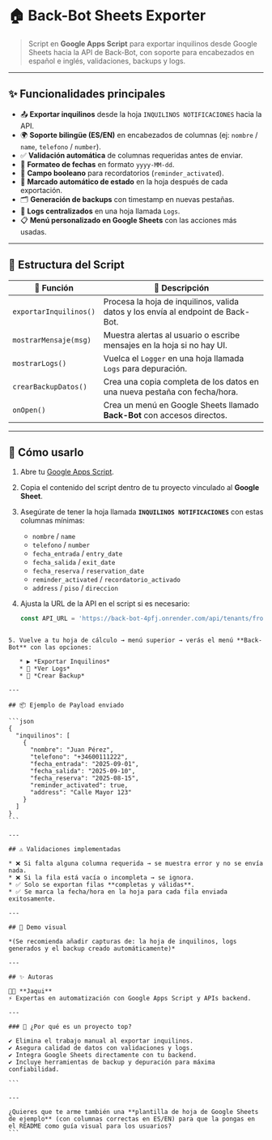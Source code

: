 
# 🏠 Back-Bot Sheets Exporter  

> Script en **Google Apps Script** para exportar inquilinos desde Google Sheets hacia la API de Back-Bot, con soporte para encabezados en español e inglés, validaciones, backups y logs.  

---

## ✨ Funcionalidades principales
- 📤 **Exportar inquilinos** desde la hoja `INQUILINOS NOTIFICACIONES` hacia la API.  
- 🌍 **Soporte bilingüe (ES/EN)** en encabezados de columnas (ej: `nombre` / `name`, `telefono` / `number`).  
- ✅ **Validación automática** de columnas requeridas antes de enviar.  
- 📅 **Formateo de fechas** en formato `yyyy-MM-dd`.  
- 🔔 **Campo booleano** para recordatorios (`reminder_activated`).  
- 📑 **Marcado automático de estado** en la hoja después de cada exportación.  
- 🗂️ **Generación de backups** con timestamp en nuevas pestañas.  
- 📝 **Logs centralizados** en una hoja llamada `Logs`.  
- 📋 **Menú personalizado en Google Sheets** con las acciones más usadas.  

---

## 📂 Estructura del Script

| 🚀 Función | 📖 Descripción |
|------------|----------------|
| `exportarInquilinos()` | Procesa la hoja de inquilinos, valida datos y los envía al endpoint de Back-Bot. |
| `mostrarMensaje(msg)` | Muestra alertas al usuario o escribe mensajes en la hoja si no hay UI. |
| `mostrarLogs()` | Vuelca el `Logger` en una hoja llamada `Logs` para depuración. |
| `crearBackupDatos()` | Crea una copia completa de los datos en una nueva pestaña con fecha/hora. |
| `onOpen()` | Crea un menú en Google Sheets llamado **Back-Bot** con accesos directos. |

---

## 🚀 Cómo usarlo

1. Abre tu [Google Apps Script](https://script.google.com/).  
2. Copia el contenido del script dentro de tu proyecto vinculado al **Google Sheet**.  
3. Asegúrate de tener la hoja llamada **`INQUILINOS NOTIFICACIONES`** con estas columnas mínimas:  

   - `nombre` / `name`  
   - `telefono` / `number`  
   - `fecha_entrada` / `entry_date`  
   - `fecha_salida` / `exit_date`  
   - `fecha_reserva` / `reservation_date`  
   - `reminder_activated` / `recordatorio_activado`  
   - `address` / `piso` / `direccion`  

4. Ajusta la URL de la API en el script si es necesario:  
   ```js
   const API_URL = 'https://back-bot-4pfj.onrender.com/api/tenants/from-sheet';
````

5. Vuelve a tu hoja de cálculo → menú superior → verás el menú **Back-Bot** con las opciones:

   * ▶️ *Exportar Inquilinos*
   * 📑 *Ver Logs*
   * 💾 *Crear Backup*

---

## 📦 Ejemplo de Payload enviado

```json
{
  "inquilinos": [
    {
      "nombre": "Juan Pérez",
      "telefono": "+34600111222",
      "fecha_entrada": "2025-09-01",
      "fecha_salida": "2025-09-10",
      "fecha_reserva": "2025-08-15",
      "reminder_activated": true,
      "address": "Calle Mayor 123"
    }
  ]
}
```

---

## ⚠️ Validaciones implementadas

* ❌ Si falta alguna columna requerida → se muestra error y no se envía nada.
* ❌ Si la fila está vacía o incompleta → se ignora.
* ✅ Solo se exportan filas **completas y válidas**.
* ✅ Se marca la fecha/hora en la hoja para cada fila enviada exitosamente.

---

## 👀 Demo visual

*(Se recomienda añadir capturas de: la hoja de inquilinos, logs generados y el backup creado automáticamente)*

---

## ✨ Autoras

👩‍💻 **Jaqui**
⚡ Expertas en automatización con Google Apps Script y APIs backend.

---

### 🌟 ¿Por qué es un proyecto top?

✔️ Elimina el trabajo manual al exportar inquilinos.
✔️ Asegura calidad de datos con validaciones y logs.
✔️ Integra Google Sheets directamente con tu backend.
✔️ Incluye herramientas de backup y depuración para máxima confiabilidad.

```

---

¿Quieres que te arme también una **plantilla de hoja de Google Sheets de ejemplo** (con columnas correctas en ES/EN) para que la pongas en el README como guía visual para los usuarios?
```
